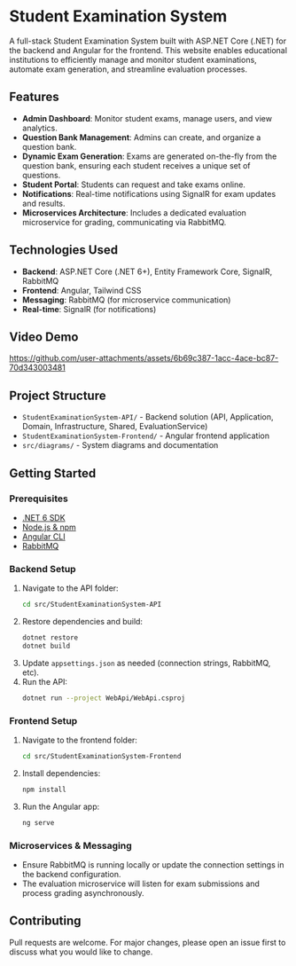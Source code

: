 # Student Examination System

A full-stack Student Examination System built with ASP.NET Core (.NET) for the backend and Angular for the frontend. This website enables educational institutions to efficiently manage and monitor student examinations, automate exam generation, and streamline evaluation processes.

## Features

- **Admin Dashboard**: Monitor student exams, manage users, and view analytics.
- **Question Bank Management**: Admins can create, and organize a question bank.
- **Dynamic Exam Generation**: Exams are generated on-the-fly from the question bank, ensuring each student receives a unique set of questions.
- **Student Portal**: Students can request and take exams online.
- **Notifications**: Real-time notifications using SignalR for exam updates and results.
- **Microservices Architecture**: Includes a dedicated evaluation microservice for grading, communicating via RabbitMQ.

## Technologies Used

- **Backend**: ASP.NET Core (.NET 6+), Entity Framework Core, SignalR, RabbitMQ
- **Frontend**: Angular, Tailwind CSS
- **Messaging**: RabbitMQ (for microservice communication)
- **Real-time**: SignalR (for notifications)

## Video Demo
https://github.com/user-attachments/assets/6b69c387-1acc-4ace-bc87-70d343003481


## Project Structure

- `StudentExaminationSystem-API/` - Backend solution (API, Application, Domain, Infrastructure, Shared, EvaluationService)
- `StudentExaminationSystem-Frontend/` - Angular frontend application
- `src/diagrams/` - System diagrams and documentation

## Getting Started

### Prerequisites
- [.NET 6 SDK](https://dotnet.microsoft.com/download)
- [Node.js & npm](https://nodejs.org/)
- [Angular CLI](https://angular.io/cli)
- [RabbitMQ](https://www.rabbitmq.com/download.html)

### Backend Setup
1. Navigate to the API folder:
   ```sh
   cd src/StudentExaminationSystem-API
   ```
2. Restore dependencies and build:
   ```sh
   dotnet restore
   dotnet build
   ```
3. Update `appsettings.json` as needed (connection strings, RabbitMQ, etc).
4. Run the API:
   ```sh
   dotnet run --project WebApi/WebApi.csproj
   ```

### Frontend Setup
1. Navigate to the frontend folder:
   ```sh
   cd src/StudentExaminationSystem-Frontend
   ```
2. Install dependencies:
   ```sh
   npm install
   ```
3. Run the Angular app:
   ```sh
   ng serve
   ```

### Microservices & Messaging
- Ensure RabbitMQ is running locally or update the connection settings in the backend configuration.
- The evaluation microservice will listen for exam submissions and process grading asynchronously.

## Contributing
Pull requests are welcome. For major changes, please open an issue first to discuss what you would like to change.
